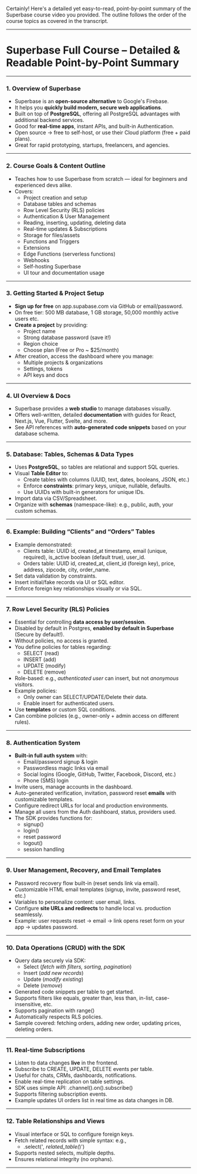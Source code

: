 Certainly! Here's a detailed yet easy-to-read, point-by-point summary of the Superbase course video you provided. The outline follows the order of the course topics as covered in the transcript.

---

# Superbase Full Course – Detailed & Readable Point-by-Point Summary

---

### 1. Overview of Superbase
- Superbase is an **open-source alternative** to Google's Firebase.
- It helps you **quickly build modern, secure web applications**.
- Built on top of **PostgreSQL**, offering all PostgreSQL advantages with additional backend services.
- Good for **real-time apps**, instant APIs, and built-in Authentication.
- Open source → free to self-host, or use their Cloud platform (free + paid plans).
- Great for rapid prototyping, startups, freelancers, and agencies.

---

### 2. Course Goals & Content Outline
- Teaches how to use Superbase from scratch — ideal for beginners and experienced devs alike.
- Covers: 
  - Project creation and setup
  - Database tables and schemas
  - Row Level Security (RLS) policies
  - Authentication & User Management
  - Reading, inserting, updating, deleting data
  - Real-time updates & Subscriptions
  - Storage for files/assets
  - Functions and Triggers
  - Extensions
  - Edge Functions (serverless functions)
  - Webhooks
  - Self-hosting Superbase
  - UI tour and documentation usage

---

### 3. Getting Started & Project Setup
- **Sign up for free** on app.supabase.com via GitHub or email/password.
- On free tier: 500 MB database, 1 GB storage, 50,000 monthly active users etc.
- **Create a project** by providing:
  - Project name
  - Strong database password (save it!)
  - Region choice
  - Choose plan (Free or Pro ~ $25/month)
- After creation, access the dashboard where you manage:
  - Multiple projects & organizations
  - Settings, tokens
  - API keys and docs

---

### 4. UI Overview & Docs
- Superbase provides a **web studio** to manage databases visually.
- Offers well-written, detailed **documentation** with guides for React, Next.js, Vue, Flutter, Svelte, and more.
- See API references with **auto-generated code snippets** based on your database schema.

---

### 5. Database: Tables, Schemas & Data Types
- Uses **PostgreSQL**, so tables are relational and support SQL queries.
- Visual **Table Editor** to:
  - Create tables with columns (UUID, text, dates, booleans, JSON, etc.)
  - Enforce **constraints**: primary keys, unique, nullable, defaults.
  - Use UUIDs with built-in generators for unique IDs.
- Import data via CSV/Spreadsheet.
- Organize with **schemas** (namespace-like): e.g., public, auth, your custom schemas.

---

### 6. Example: Building “Clients” and “Orders” Tables
- Example demonstrated:
  - Clients table: UUID id, created_at timestamp, email (unique, required), is_active boolean (default true), user_id.
  - Orders table: UUID id, created_at, client_id (foreign key), price, address, zipcode, city, order_name.
- Set data validation by constraints.
- Insert initial/fake records via UI or SQL editor.
- Enforce foreign key relationships visually or via SQL.

---

### 7. Row Level Security (RLS) Policies
- Essential for controlling **data access by user/session**.
- Disabled by default in Postgres, **enabled by default in Superbase** (Secure by default!).
- Without policies, no access is granted.
- You define policies for tables regarding:
  - SELECT (read)
  - INSERT (add)
  - UPDATE (modify)
  - DELETE (remove)
- Role-based: e.g., *authenticated user* can insert, but not *anonymous* visitors.
- Example policies:
  - Only owner can SELECT/UPDATE/Delete their data.
  - Enable insert for authenticated users.
- Use **templates** or custom SQL conditions.
- Can combine policies (e.g., owner-only + admin access on different rules).

---

### 8. Authentication System
- **Built-in full auth system** with:
  - Email/password signup & login
  - Passwordless magic links via email
  - Social logins (Google, GitHub, Twitter, Facebook, Discord, etc.)
  - Phone (SMS) login
- Invite users, manage accounts in the dashboard.
- Auto-generated verification, invitation, password reset **emails** with customizable templates.
- Configure redirect URLs for local and production environments.
- Manage all users from the Auth dashboard, status, providers used.
- The SDK provides functions for:
  - signup()
  - login()
  - reset password
  - logout()
  - session handling

---

### 9. User Management, Recovery, and Email Templates
- Password recovery flow built-in (reset sends link via email).
- Customizable HTML email templates (signup, invite, password reset, etc.)
- Variables to personalize content: user email, links.
- Configure **site URLs and redirects** to handle local vs. production seamlessly.
- Example: user requests reset → email → link opens reset form on your app → updates password.

---

### 10. Data Operations (CRUD) with the SDK
- Query data securely via SDK:
  - Select (*fetch with filters, sorting, pagination*)
  - Insert (*add new records*)
  - Update (*modify existing*)
  - Delete (*remove*)
- Generated code snippets per table to get started.
- Supports filters like equals, greater than, less than, in-list, case-insensitive, etc.
- Supports pagination with range()
- Automatically respects RLS policies.
- Sample covered: fetching orders, adding new order, updating prices, deleting orders.

---

### 11. Real-time Subscriptions
- Listen to data changes **live** in the frontend.
- Subscribe to CREATE, UPDATE, DELETE events per table.
- Useful for chats, CRMs, dashboards, notifications.
- Enable real-time replication on table settings.
- SDK uses simple API: .channel().on().subscribe()
- Supports filtering subscription events.
- Example updates UI orders list in real time as data changes in DB.

---

### 12. Table Relationships and Views
- Visual interface or SQL to configure foreign keys.
- Fetch related records with simple syntax: e.g.,
  - .select('*, related_table(*)')
- Supports nested selects, multiple depths.
- Ensures relational integrity (no orphans).

---

